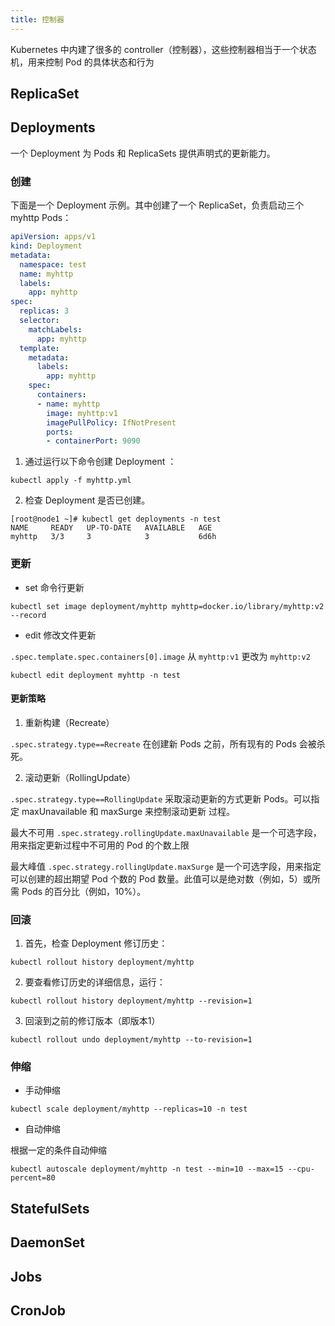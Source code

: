 ```yaml
---
title: 控制器
---
```


Kubernetes 中内建了很多的 controller（控制器），这些控制器相当于一个状态机，用来控制 Pod 的具体状态和行为

## ReplicaSet

## Deployments

一个 Deployment 为 Pods 和 ReplicaSets 提供声明式的更新能力。

### 创建

下面是一个 Deployment 示例。其中创建了一个 ReplicaSet，负责启动三个 myhttp Pods：

```yaml
apiVersion: apps/v1
kind: Deployment
metadata:
  namespace: test
  name: myhttp
  labels:
    app: myhttp
spec:
  replicas: 3
  selector:
    matchLabels:
      app: myhttp
  template:
    metadata:
      labels:
        app: myhttp
    spec:
      containers:
      - name: myhttp
        image: myhttp:v1
        imagePullPolicy: IfNotPresent
        ports:
        - containerPort: 9090
```

1. 通过运行以下命令创建 Deployment ：

```shell
kubectl apply -f myhttp.yml
```

2. 检查 Deployment 是否已创建。

```shell
[root@node1 ~]# kubectl get deployments -n test
NAME     READY   UP-TO-DATE   AVAILABLE   AGE
myhttp   3/3     3            3           6d6h
```

### 更新

+ set 命令行更新

```shell
kubectl set image deployment/myhttp myhttp=docker.io/library/myhttp:v2 --record
```

+ edit 修改文件更新

`.spec.template.spec.containers[0].image` 从 `myhttp:v1` 更改为 `myhttp:v2`

```shell
kubectl edit deployment myhttp -n test
```

#### 更新策略

1. 重新构建（Recreate）

`.spec.strategy.type==Recreate` 在创建新 Pods 之前，所有现有的 Pods 会被杀死。

2. 滚动更新（RollingUpdate）

`.spec.strategy.type==RollingUpdate` 采取滚动更新的方式更新 Pods。可以指定 maxUnavailable 和 maxSurge 来控制滚动更新 过程。

最大不可用 `.spec.strategy.rollingUpdate.maxUnavailable` 是一个可选字段，用来指定更新过程中不可用的 Pod 的个数上限

最大峰值 `.spec.strategy.rollingUpdate.maxSurge` 是一个可选字段，用来指定可以创建的超出期望 Pod 个数的 Pod 数量。此值可以是绝对数（例如，5）或所需 Pods 的百分比（例如，10%）。

### 回滚

1. 首先，检查 Deployment 修订历史：

```shell
kubectl rollout history deployment/myhttp
```

2. 要查看修订历史的详细信息，运行：

```shell
kubectl rollout history deployment/myhttp --revision=1
```

3. 回滚到之前的修订版本（即版本1）

```shell
kubectl rollout undo deployment/myhttp --to-revision=1
```

### 伸缩

+ 手动伸缩

```shell
kubectl scale deployment/myhttp --replicas=10 -n test
```

+ 自动伸缩

根据一定的条件自动伸缩

```shell
kubectl autoscale deployment/myhttp -n test --min=10 --max=15 --cpu-percent=80
```

## StatefulSets

## DaemonSet

## Jobs

## CronJob
